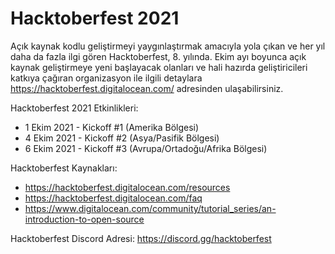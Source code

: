 # Hacktoberfest 2021

Açık kaynak kodlu geliştirmeyi yaygınlaştırmak amacıyla yola çıkan ve her yıl daha da fazla ilgi gören Hacktoberfest, 8. yılında. Ekim ayı boyunca açık kaynak geliştirmeye yeni başlayacak olanları ve hali hazırda geliştiricileri katkıya çağıran organizasyon ile ilgili detaylara https://hacktoberfest.digitalocean.com/ adresinden ulaşabilirsiniz.

Hacktoberfest 2021 Etkinlikleri:
- 1 Ekim 2021 - Kickoff #1 (Amerika Bölgesi)
- 4 Ekim 2021 - Kickoff #2 (Asya/Pasifik Bölgesi)
- 6 Ekim 2021 - Kickoff #3 (Avrupa/Ortadoğu/Afrika Bölgesi)

Hacktoberfest Kaynakları:
- https://hacktoberfest.digitalocean.com/resources
- https://hacktoberfest.digitalocean.com/faq
- https://www.digitalocean.com/community/tutorial_series/an-introduction-to-open-source

Hacktoberfest Discord Adresi: https://discord.gg/hacktoberfest